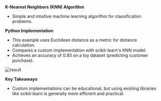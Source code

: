 **K-Nearest Neighbors (KNN) Algorithm**

* Simple and intuitive machine learning algorithm for classification problems.

**Python Implementation**

* This example uses Euclidean distance as a metric for distance calculation.
* Compares a custom implementation with scikit-learn's KNN model.
* Achieves an accuracy of 0.93 on a toy dataset (predicting customer purchase).

![result](https://github.com/phanikosanam/Classification-KNN/assets/170285019/f0e9232a-2a47-43c8-a899-99d1f0483cb5)


**Key Takeaways**

* Custom implementations can be educational, but using existing libraries like scikit-learn is generally more efficient and practical.


